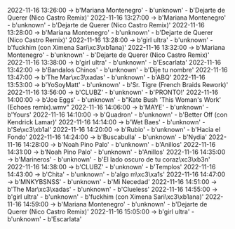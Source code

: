 2022-11-16 13:26:00 -> b'Mariana Montenegro' - b'unknown' - b'Dejarte de Querer (Nico Castro Remix)'
2022-11-16 13:27:00 -> b'Mariana Montenegro' - b'unknown' - b'Dejarte de Querer (Nico Castro Remix)'
2022-11-16 13:28:00 -> b'Mariana Montenegro' - b'unknown' - b'Dejarte de Querer (Nico Castro Remix)'
2022-11-16 13:28:00 -> b'girl ultra' - b'unknown' - b'fuckhim (con Ximena Sari\xc3\xb1ana)'
2022-11-16 13:32:00 -> b'Mariana Montenegro' - b'unknown' - b'Dejarte de Querer (Nico Castro Remix)'
2022-11-16 13:38:00 -> b'girl ultra' - b'unknown' - b'Escarlata'
2022-11-16 13:42:00 -> b'Bandalos Chinos' - b'unknown' - b'Dije tu nombre'
2022-11-16 13:47:00 -> b'The Mar\xc3\xadas' - b'unknown' - b'ABQ'
2022-11-16 13:53:00 -> b'YoSoyMatt' - b'unknown' - b'Sr. Tigre (French Braids Rework)'
2022-11-16 13:56:00 -> b'CLUBZ' - b'unknown' - b'PRONTO!'
2022-11-16 14:00:00 -> b'Joe Eggs' - b'unknown' - b"Kate Bush 'This Woman's Work' (Echoes remix).wmv"
2022-11-16 14:06:00 -> b'MAYE' - b'unknown' - b'Yours'
2022-11-16 14:10:00 -> b'Quadron' - b'unknown' - b'Better Off (con Kendrick Lamar)'
2022-11-16 14:14:00 -> b'Wet Baes' - b'unknown' - b'Se\xc3\xb1al'
2022-11-16 14:20:00 -> b'Rubio' - b'unknown' - b'Hacia el Fondo'
2022-11-16 14:24:00 -> b'Buscabulla' - b'unknown' - b'Nydia'
2022-11-16 14:28:00 -> b'Noah Pino Palo' - b'unknown' - b'Anillos'
2022-11-16 14:31:00 -> b'Noah Pino Palo' - b'unknown' - b'Anillos'
2022-11-16 14:35:00 -> b'Marineros' - b'unknown' - b'El lado oscuro de tu coraz\xc3\xb3n'
2022-11-16 14:38:00 -> b'CLUBZ' - b'unknown' - b'Templos'
2022-11-16 14:43:00 -> b'Chita' - b'unknown' - b'algo m\xc3\xa1s'
2022-11-16 14:47:00 -> b'MNKYBSNSS' - b'unknown' - b'Mi Necedad'
2022-11-16 14:51:00 -> b'The Mar\xc3\xadas' - b'unknown' - b'Clueless'
2022-11-16 14:55:00 -> b'girl ultra' - b'unknown' - b'fuckhim (con Ximena Sari\xc3\xb1ana)'
2022-11-16 14:59:00 -> b'Mariana Montenegro' - b'unknown' - b'Dejarte de Querer (Nico Castro Remix)'
2022-11-16 15:05:00 -> b'girl ultra' - b'unknown' - b'Escarlata'
